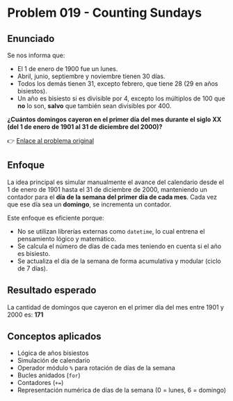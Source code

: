 # Problem 019 - Counting Sundays
## Enunciado
Se nos informa que:

* El 1 de enero de 1900 fue un lunes.
* Abril, junio, septiembre y noviembre tienen 30 días.
* Todos los demás tienen 31, excepto febrero, que tiene 28 (29 en años bisiestos).
* Un año es bisiesto si es divisible por 4, excepto los múltiplos de 100 que **no** lo son, **salvo** que también sean divisibles por 400.

**¿Cuántos domingos cayeron en el primer día del mes durante el siglo XX (del 1 de enero de 1901 al 31 de diciembre del 2000)?**

👉 [Enlace al problema original](https://projecteuler.net/problem=19)

## Enfoque
La idea principal es simular manualmente el avance del calendario desde el 1 de enero de 1901 hasta el 31 de diciembre de 2000, manteniendo un contador para el **día de la semana del primer día de cada mes**.
Cada vez que ese día sea un **domingo**, se incrementa un contador.

Este enfoque es eficiente porque:

* No se utilizan librerías externas como `datetime`, lo cual entrena el pensamiento lógico y matemático.
* Se calcula el número de días de cada mes teniendo en cuenta si el año es bisiesto.
* Se actualiza el día de la semana de forma acumulativa y modular (ciclo de 7 días).

## Resultado esperado
La cantidad de domingos que cayeron en el primer día del mes entre 1901 y 2000 es: **171**

## Conceptos aplicados
* Lógica de años bisiestos
* Simulación de calendario
* Operador módulo `%` para rotación de días de la semana
* Bucles anidados (`for`)
* Contadores (`+=`)
* Representación numérica de días de la semana (0 = lunes, 6 = domingo)
